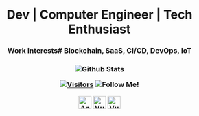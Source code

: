 <div align="center">
  
  <h1> Dev | Computer Engineer | Tech Enthusiast </h1>
  
  <h3>Work Interests# Blockchain, SaaS, CI/CD, DevOps, IoT<h3>  

![Github Stats](https://github-readme-stats.vercel.app/api?username=bashforger&theme=default&show_icons=true&count_private=true)

[![Visitors](https://visitor-badge.glitch.me/badge?page_id=page.id)](https://github.com/bashforger)
![Follow Me!](https://img.shields.io/github/followers/bashforger?label=Follow%20Me%21&logoColor=%23006aff&style=social)

<div>
<img title="Angular" height=30 src="https://user-images.githubusercontent.com/1560278/27637937-cb4b9b24-5c11-11e7-949b-15c1e4cdb53c.gif" />
<img title="Vue" height=30 src="https://thumbs.gfycat.com/PinkPiercingBull-size_restricted.gif" />
<img title="Vue" height=30 src="https://cryptologos.cc/logos/versions/ethereum-eth-logo-animated.gif" />
<div>
</div>
